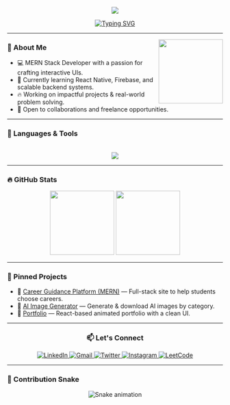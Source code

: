 <!-- Banner -->
<p align="center">
  <img src="https://capsule-render.vercel.app/api?type=waving&height=192&color=gradient&text=Amit%20Sharma&reversal=false&textBg=false&fontAlign=50&fontAlignY=39&animation=twinkling" />
</p>

<!-- Typing SVG -->
<p align="center">
  <a href="https://github.com/amitxharma">
    <img src="https://readme-typing-svg.herokuapp.com?font=Fira+Code&size=24&pause=1000&color=40EDF7&center=true&vCenter=true&width=435&lines=Hi+%F0%9F%91%8B%2C+I'm+Amit+Sharma!;Frontend+%2F+MERN+Developer;Tech+Enthusiast+%26+Lifelong+Learner" alt="Typing SVG" />
  </a>
</p>

---

<img align="right" height="150" src="https://user-images.githubusercontent.com/74038190/225813708-98b745f2-7d22-48cf-9150-083f1b00d6c9.gif" />

### 🚀 About Me

- 💻 MERN Stack Developer with a passion for crafting interactive UIs.
- 🌱 Currently learning React Native, Firebase, and scalable backend systems.
- 🔥 Working on impactful projects & real-world problem solving.
- 🤝 Open to collaborations and freelance opportunities.

---

### 🧠 Languages & Tools

<br/>
<div align="center">
  <img src="https://skillicons.dev/icons?i=html,css,js,ts,react,nodejs,express,mongodb,cpp,java,python,git,github,firebase,tailwind,figma,vscode,linux,vercel&perline=10" />
</div>

---

### 🔥 GitHub Stats

<div align="center">
  <img src="https://github-readme-stats.vercel.app/api?username=amitxharma&show_icons=true&theme=tokyonight&count_private=true" height="150" />
  <img src="https://github-readme-stats.vercel.app/api/top-langs/?username=amitxharma&layout=compact&theme=tokyonight" height="150" />
</div>

---

### 📌 Pinned Projects

- 🔗 [Career Guidance Platform (MERN)](https://your-project-link.vercel.app) — Full-stack site to help students choose careers.
- 🔗 [AI Image Generator](https://your-project-link.vercel.app) — Generate & download AI images by category.
- 🔗 [Portfolio](https://your-portfolio-link.vercel.app) — React-based animated portfolio with a clean UI.

---

<h3 align="center">📫 Let's Connect</h3>

<p align="center">
  <a href="https://www.linkedin.com/in/amit-sharma-787b871b4/" target="_blank">
    <img src="https://img.shields.io/badge/Amit Sharma-LinkedIn-0077B5?style=for-the-badge&logo=linkedin&logoColor=white" alt="LinkedIn" />
  </a>      
  <a href="mailto:amit.work777@gmail.com" target="_blank">
    <img src="https://img.shields.io/badge/amit.work777@gmail.com-Gmail-D14836?style=for-the-badge&logo=gmail&logoColor=white" alt="Gmail" />
  </a> 
  <a href="https://twitter.com/amitsha73893300" target="_blank">
    <img src="https://img.shields.io/badge/@amitsha73893300-Twitter-1DA1F2?style=for-the-badge&logo=twitter&logoColor=white" alt="Twitter" />
  </a> 
  <a href="https://instagram.com/amitsharma498" target="_blank">
    <img src="https://img.shields.io/badge/@amitsharma498-Instagram-E4405F?style=for-the-badge&logo=instagram&logoColor=white" alt="Instagram" />
  </a>
  <a href="https://www.leetcode.com/amit_sharma498" target="_blank">
    <img src="https://img.shields.io/badge/amit_sharma498-LeetCode-FFA116?style=for-the-badge&logo=leetcode&logoColor=white" alt="LeetCode" />
  </a>
</p>

---

### 🐍 Contribution Snake

<p align="center">
  <img src="https://raw.githubusercontent.com/amitxharma/amitxharma/output/snake.svg" alt="Snake animation" />
</p>
